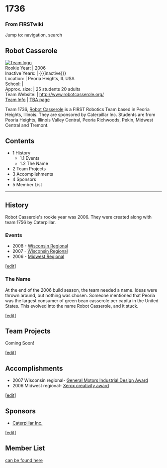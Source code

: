 # 1736

### From FIRSTwiki

Jump to: navigation, search

Robot Casserole  
---  
[![Team logo](/media/1/10/Team1736Logo.jpg)](/index.php/Image:Team1736Logo.jpg
"Team logo" )  
Rookie Year: | 2006  
Inactive Years: | {{{inactive}}}  
Location: | Peoria Heights, IL USA  
School: |  
Approx. size: | 25 students 20 adults  
Team Website: | <http://www.robotcasserole.org/>  
[Team Info](https://my.usfirst.org/myarea/index.lasso?page=teaminfo&team=1736
"https://my.usfirst.org/myarea/index.lasso?page=teaminfo&team=1736" ) | [TBA
page](http://www.thebluealliance.net/tbatv/team.php?team=1736
"http://www.thebluealliance.net/tbatv/team.php?team=1736" )  
  
  

  
Team 1736, [Robot Casserole](http://robotcasserole.org/|
"http://robotcasserole.org/|" ) is a FIRST Robotics Team based in Peoria
Heights, Illinois. They are sponsored by Caterpillar Inc. Students are from
Peoria Heights, Illinois Valley Central, Peoria Richwoods, Pekin, Midwest
Central and Tremont.

## Contents

  * 1 History
    * 1.1 Events
    * 1.2 The Name
  * 2 Team Projects
  * 3 Accomplishments
  * 4 Sponsors
  * 5 Member List  
---  
  

## History

Robot Casserole's rookie year was 2006. They were created along with team 1756
by Caterpillar.


### Events

  * 2008 - [Wisconsin Regional](/index.php/Wisconsin_Regional "Wisconsin Regional" )
  * 2007 - [Wisconsin Regional](/index.php/Wisconsin_Regional "Wisconsin Regional" )
  * 2006 - [Midwest Regional](/index.php/Midwest_Regional "Midwest Regional" )

[[edit](/index.php?title=1736&action=edit&section=3 "Edit section: The Name"
)]

### The Name

At the end of the 2006 build season, the team needed a name. Ideas were thrown
around, but nothing was chosen. Someone mentioned that Peoria was the largest
consumer of green bean casserole per capita in the United States. This evolved
into the name Robot Casserole, and it stuck.

[[edit](/index.php?title=1736&action=edit&section=4 "Edit section: Team
Projects" )]

## Team Projects

Coming Soon!

[[edit](/index.php?title=1736&action=edit&section=5 "Edit section:
Accomplishments" )]

## Accomplishments

  * 2007 Wisconsin regional- [General Motors Industrial Design Award](/index.php/General_Motors_Industrial_Design_Award "General Motors Industrial Design Award" )
  * 2006 Midwest regional- [Xerox creativity award](/index.php?title=Xerox_creativity_award&action=edit "Xerox creativity award" )

[[edit](/index.php?title=1736&action=edit&section=6 "Edit section: Sponsors"
)]

## Sponsors

  * [Caterpillar Inc.](http://www.cat.com/cda/layout?m=8703&x=7| "http://www.cat.com/cda/layout?m=8703&x=7|" )

[[edit](/index.php?title=1736&action=edit&section=7 "Edit section: Member
List" )]

## Member List

[can be found here](http://www.robotcasserole.org/Members.htm
"http://www.robotcasserole.org/Members.htm" )

